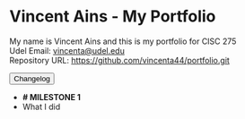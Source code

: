 # Vincent Ains - My Portfolio
My name is Vincent Ains and this is my portfolio for CISC 275 <br>
Udel Email: vincenta@udel.edu <br>
Repository URL: <a href="https://github.com/vincenta44/portfolio.git">https://github.com/vincenta44/portfolio.git</a> 

<button type="button" class="collapsible">Changelog</button>
<div class="content"></div>
    <ul>
        <li><strong># MILESTONE 1</strong></li>
        <li>What I did</li>
    </ul>
